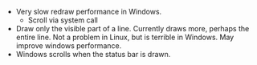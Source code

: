 - Very slow redraw performance in Windows. 
	- Scroll via system call
- Draw only the visible part of a line. Currently draws more, perhaps the entire line. Not a problem in Linux, but is terrible in Windows. May improve windows performance.
- Windows scrolls when the status bar is drawn.

